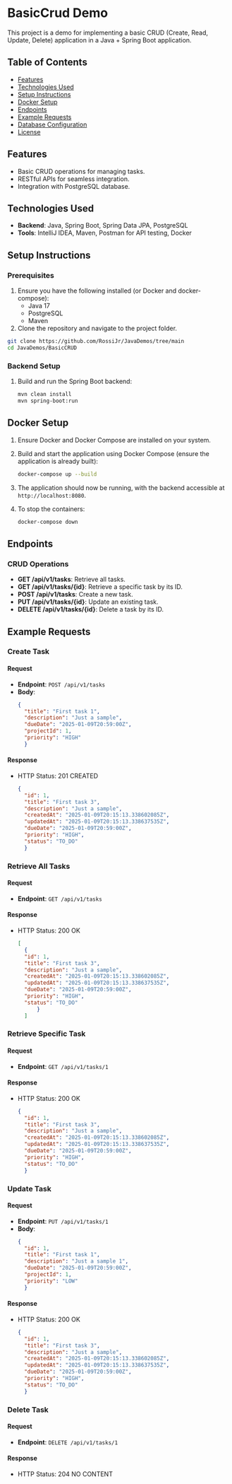 # BasicCrud Demo

This project is a demo for implementing a basic CRUD (Create, Read, Update, Delete) application in a Java + Spring Boot
application.

## Table of Contents

- [Features](#features)
- [Technologies Used](#technologies-used)
- [Setup Instructions](#setup-instructions)
- [Docker Setup](#docker-setup)
- [Endpoints](#endpoints)
- [Example Requests](#example-requests)
- [Database Configuration](#database-configuration)
- [License](#license)

## Features

- Basic CRUD operations for managing tasks.
- RESTful APIs for seamless integration.
- Integration with PostgreSQL database.

## Technologies Used

- **Backend**: Java, Spring Boot, Spring Data JPA, PostgreSQL
- **Tools**: IntelliJ IDEA, Maven, Postman for API testing, Docker

## Setup Instructions

### Prerequisites

1. Ensure you have the following installed (or Docker and docker-compose):
    - Java 17
    - PostgreSQL
    - Maven
2. Clone the repository and navigate to the project folder.

```bash
git clone https://github.com/RossiJr/JavaDemos/tree/main
cd JavaDemos/BasicCRUD
```

### Backend Setup

1. Build and run the Spring Boot backend:

   ```bash
   mvn clean install
   mvn spring-boot:run
   ```

## Docker Setup

1. Ensure Docker and Docker Compose are installed on your system.

2. Build and start the application using Docker Compose (ensure the application is already built):

   ```bash
   docker-compose up --build
   ```

3. The application should now be running, with the backend accessible at `http://localhost:8080`.

4. To stop the containers:

   ```bash
   docker-compose down
   ```

## Endpoints

### CRUD Operations

- **GET /api/v1/tasks**: Retrieve all tasks.
- **GET /api/v1/tasks/{id}**: Retrieve a specific task by its ID.
- **POST /api/v1/tasks**: Create a new task.
- **PUT /api/v1/tasks/{id}**: Update an existing task.
- **DELETE /api/v1/tasks/{id}**: Delete a task by its ID.

## Example Requests

### Create Task

#### Request

- **Endpoint**: `POST /api/v1/tasks`
- **Body**:
  ```json
  {
    "title": "First task 1",
    "description": "Just a sample",
    "dueDate": "2025-01-09T20:59:00Z",
    "projectId": 1,
    "priority": "HIGH"
    }
  ```

#### Response

- HTTP Status: 201 CREATED
  ```json
  {
    "id": 1,
    "title": "First task 3",
    "description": "Just a sample",
    "createdAt": "2025-01-09T20:15:13.338602085Z",
    "updatedAt": "2025-01-09T20:15:13.338637535Z",
    "dueDate": "2025-01-09T20:59:00Z",
    "priority": "HIGH",
    "status": "TO_DO"
    }
  ```

### Retrieve All Tasks

#### Request

- **Endpoint**: `GET /api/v1/tasks`

#### Response

- HTTP Status: 200 OK
  ```json
  [
    {
    "id": 1,
    "title": "First task 3",
    "description": "Just a sample",
    "createdAt": "2025-01-09T20:15:13.338602085Z",
    "updatedAt": "2025-01-09T20:15:13.338637535Z",
    "dueDate": "2025-01-09T20:59:00Z",
    "priority": "HIGH",
    "status": "TO_DO"
        }
    ]
  ```

### Retrieve Specific Task

#### Request

- **Endpoint**: `GET /api/v1/tasks/1`

#### Response

- HTTP Status: 200 OK
  ```json
  {
    "id": 1,
    "title": "First task 3",
    "description": "Just a sample",
    "createdAt": "2025-01-09T20:15:13.338602085Z",
    "updatedAt": "2025-01-09T20:15:13.338637535Z",
    "dueDate": "2025-01-09T20:59:00Z",
    "priority": "HIGH",
    "status": "TO_DO"
    }
  ```

### Update Task

#### Request

- **Endpoint**: `PUT /api/v1/tasks/1`
- **Body**:
  ```json
  {
    "id": 1,
    "title": "First task 1",
    "description": "Just a sample 1",
    "dueDate": "2025-01-09T20:59:00Z",
    "projectId": 1,
    "priority": "LOW"
    }
  ```

#### Response

- HTTP Status: 200 OK
  ```json
  {
    "id": 1,
    "title": "First task 3",
    "description": "Just a sample",
    "createdAt": "2025-01-09T20:15:13.338602085Z",
    "updatedAt": "2025-01-09T20:15:13.338637535Z",
    "dueDate": "2025-01-09T20:59:00Z",
    "priority": "HIGH",
    "status": "TO_DO"
    }
  ```

### Delete Task

#### Request

- **Endpoint**: `DELETE /api/v1/tasks/1`

#### Response

- HTTP Status: 204 NO CONTENT
